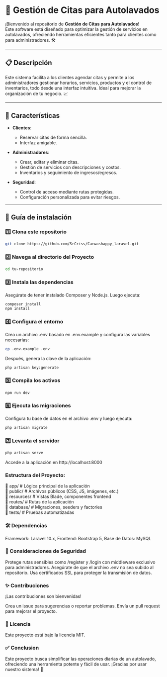 # 🚗 **Gestión de Citas para Autolavados**

¡Bienvenido al repositorio de **Gestión de Citas para Autolavados**!  
Este software está diseñado para optimizar la gestión de servicios en autolavados, ofreciendo herramientas eficientes tanto para clientes como para administradores. 🛠️

---

## 📋 **Descripción**

Este sistema facilita a los clientes agendar citas y permite a los administradores gestionar horarios, servicios, productos y el control de inventarios, todo desde una interfaz intuitiva. Ideal para mejorar la organización de tu negocio. 📈

---

## 🎯 **Características**

- **Clientes**: 
  - Reservar citas de forma sencilla.  
  - Interfaz amigable.  

- **Administradores**: 
  - Crear, editar y eliminar citas.  
  - Gestión de servicios con descripciones y costos.  
  - Inventarios y seguimiento de ingresos/egresos.  

- **Seguridad**:  
  - Control de acceso mediante rutas protegidas.  
  - Configuración personalizada para evitar riesgos.

---

## 🚀 **Guía de instalación**

### 1️⃣ Clona este repositorio  
```bash
git clone https://github.com/SrCriss/Carwashappy_laravel.git
```

### 2️⃣ Navega al directorio del Proyecto
```bash
cd tu-repositorio
```
### 3️⃣ Instala las dependencias
Asegúrate de tener instalado Composer y Node.js.
Luego ejecuta:
```bash
composer install
npm install
```
### 4️⃣ Configura el entorno
Crea un archivo .env basado en .env.example y configura las variables necesarias:
```bash
cp .env.example .env
```
Después, genera la clave de la aplicación:
```bash
php artisan key:generate
```
### 5️⃣ Compila los activos
```bash
npm run dev
```
### 6️⃣ Ejecuta las migraciones
Configura tu base de datos en el archivo .env y luego ejecuta:
```bash
php artisan migrate
```
### 7️⃣ Levanta el servidor
```bash
php artisan serve
```
Accede a la aplicación en http://localhost:8000

### Estructura del Proyecto:
📁 app/                # Lógica principal de la aplicación  
📁 public/             # Archivos públicos (CSS, JS, imágenes, etc.)  
📁 resources/          # Vistas Blade, componentes frontend  
📁 routes/             # Rutas de la aplicación  
📁 database/           # Migraciones, seeders y factories  
📁 tests/              # Pruebas automatizadas  

### 🛠️ Dependencias
Framework: Laravel 10.x, 
Frontend: Bootstrap 5, 
Base de Datos: MySQL

### 🔐 Consideraciones de Seguridad
Protege rutas sensibles como /register y /login con middleware exclusivo para administradores.
Asegúrate de que el archivo .env no sea subido al repositorio.
Usa certificados SSL para proteger la transmisión de datos.

### ✨ Contribuciones
¡Las contribuciones son bienvenidas!

Crea un issue para sugerencias o reportar problemas.
Envía un pull request para mejorar el proyecto.

### 📝 Licencia
Este proyecto está bajo la licencia MIT.

### ✅ Conclusion
Este proyecto busca simplificar las operaciones diarias de un autolavado, ofreciendo una herramienta potente y fácil de usar. ¡Gracias por usar nuestro sistema! 🌟

